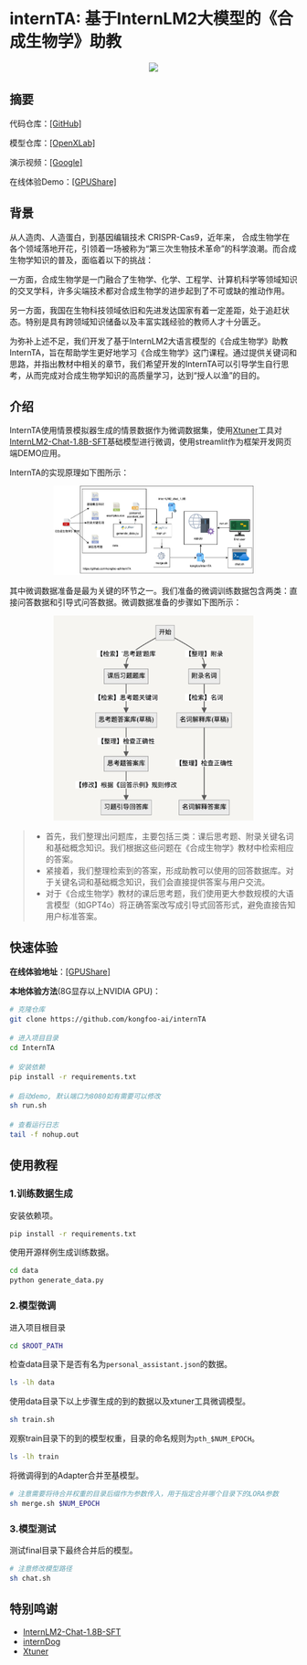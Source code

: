 # internTA: 基于InternLM2大模型的《合成生物学》助教

<div align="center"><img src="./demo.gif" width="350"></div>

## 摘要
代码仓库：[[GitHub]](https://github.com/kongfoo-ai/internTA)

模型仓库：[[OpenXLab]](https://openxlab.org.cn/models/detail/Kongfoo_EC/internTA)

演示视频：[[Google]](https://drive.google.com/file/d/1ZuOSX62aLsM21x3F_5N3jznDHkPgDigJ/view?usp=sharing)

在线体验Demo：[[GPUShare]](http://i-2.gpushare.com:50259/)

## 背景

从人造肉、人造蛋白，到基因编辑技术 CRISPR-Cas9，近年来， 合成生物学在各个领域落地开花，引领着一场被称为“第三次生物技术革命”的科学浪潮。而合成生物学知识的普及，面临着以下的挑战：

一方面，合成生物学是一门融合了生物学、化学、工程学、计算机科学等领域知识的交叉学科，许多尖端技术都对合成生物学的进步起到了不可或缺的推动作用。

另一方面，我国在生物科技领域依旧和先进发达国家有着一定差距，处于追赶状态。特别是具有跨领域知识储备以及丰富实践经验的教师人才十分匮乏。

为弥补上述不足，我们开发了基于InternLM2大语言模型的《合成生物学》助教InternTA，旨在帮助学生更好地学习《合成生物学》这门课程。通过提供关键词和思路，并指出教材中相关的章节，我们希望开发的InternTA可以引导学生自行思考，从而完成对合成生物学知识的高质量学习，达到“授人以渔”的目的。


## 介绍

InternTA使用情景模拟器生成的情景数据作为微调数据集，使用[Xtuner](https://github.com/InternLM/xtuner)工具对[InternLM2-Chat-1.8B-SFT](https://modelscope.cn/models/Shanghai_AI_Laboratory/internlm2-chat-1_8b-sft/summary)基础模型进行微调，使用streamlit作为框架开发网页端DEMO应用。

InternTA的实现原理如下图所示：

<div align="center"><img src="./internTA.png" width="350"></div>

其中微调数据准备是最为关键的环节之一。我们准备的微调训练数据包含两类：直接问答数据和引导式问答数据。微调数据准备的步骤如下图所示：

<div align="center"><img src="./data.png" width="350"></div>


> - 首先，我们整理出问题库，主要包括三类：课后思考题、附录关键名词和基础概念知识。我们根据这些问题在《合成生物学》教材中检索相应的答案。
> - 紧接着，我们整理检索到的答案，形成助教可以使用的回答数据库。对于关键名词和基础概念知识，我们会直接提供答案与用户交流。
> - 对于《合成生物学》教材的课后思考题，我们使用更大参数规模的大语言模型（如GPT4o）将正确答案改写成引导式回答形式，避免直接告知用户标准答案。


## 快速体验

**在线体验地址**：[[GPUShare]](http://i-2.gpushare.com:50259/)

**本地体验方法**(8G显存以上NVIDIA GPU)：

```sh
# 克隆仓库
git clone https://github.com/kongfoo-ai/internTA

# 进入项目目录
cd InternTA

# 安装依赖
pip install -r requirements.txt

# 启动demo, 默认端口为8080如有需要可以修改
sh run.sh

# 查看运行日志 
tail -f nohup.out
```

## 使用教程

### 1.训练数据生成

安装依赖项。

```sh
pip install -r requirements.txt
```

使用开源样例生成训练数据。

```sh
cd data
python generate_data.py
```

### 2.模型微调

进入项目根目录

```sh
cd $ROOT_PATH 
```

检查data目录下是否有名为`personal_assistant.json`的数据。

```sh
ls -lh data
```

使用data目录下以上步骤生成的到的数据以及xtuner工具微调模型。

```sh
sh train.sh
```

观察train目录下的到的模型权重，目录的命名规则为`pth_$NUM_EPOCH`。
```sh
ls -lh train
```

将微调得到的Adapter合并至基模型。

```sh
# 注意需要将待合并权重的目录后缀作为参数传入，用于指定合并哪个目录下的LORA参数
sh merge.sh $NUM_EPOCH
```

### 3.模型测试

测试final目录下最终合并后的模型。

```sh
# 注意修改模型路径
sh chat.sh
```


## 特别鸣谢

- [InternLM2-Chat-1.8B-SFT](https://modelscope.cn/models/Shanghai_AI_Laboratory/internlm2-chat-1_8b-sft/summary)
- [internDog](https://github.com/BestAnHongjun/InternDog)
- [Xtuner](https://github.com/InternLM/xtuner)
